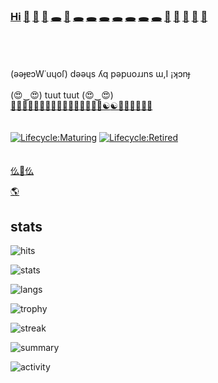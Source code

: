 ### [Hi](https://youtu.be/I6FmwBPDT-w) [👋](https://youtu.be/pcLBtRMiyxA) [🐑](https://youtu.be/JgFgnXtF9Cc) [🐇](https://youtu.be/t3j_lyTrtG0) [🕳️](https://youtu.be/kfFuckTgnc4) [🤖](https://youtu.be/GcMXQZ69lSI) [🕳️](https://youtu.be/qHAKqVvGj3w) [🕳️](https://youtu.be/uFQhn8RW0Nk) [🕳️](https://youtu.be/atMdf0rhbpI) [🕳️](https://youtu.be/BVLvQcO7JGk) [🕳️](https://youtu.be/HbBmZPb2spk) [🕳️](https://youtu.be/6T_Rj47nm0Q) [🕳️](https://youtu.be/xy-NQzeXhYg) [👀](https://youtu.be/ZVPolwmpOUo) [🐑](https://youtu.be/1IIPJQ-1jlc) [🦠](https://youtu.be/QQPOdklAU3c) [🦠](https://youtu.be/gVZJb9aPd5s) [🐜](https://www.youtube.com/shorts/PIL-rOqlUog)
<br><br><br>
(ǝǝɟɐɔW˙uɥoſ) dǝǝɥs ʎq pǝpuoɹɹns ɯ,I ¡ʞɔnɟ
<br><br>
(😍‿😍) tuut tuut (😍‿😍)<br>
[🚂](https://youtu.be/2wZ7acowkC4)[🚃](https://youtu.be/RBJj_UwkSyc)[🚃](https://youtu.be/dgsqX-IxrKc)[🚃](https://youtu.be/ONifZ2NMMow)[🚃](https://youtu.be/kZgE_sUrXFY)[🐑](https://youtu.be/sutgWjz10sM)[🐑](https://youtu.be/zCBNwGHPZ2M)[🐑](https://youtu.be/_mkiGMtbrPM)[🐑](https://youtu.be/1zqAfRtMZSg)[🐑](https://youtu.be/O_Ed-GWY5zw)[🐑](https://youtu.be/23EmJYSjW-g)[🐑](https://youtu.be/Xtr13I2ZXC8)[🐑](https://youtu.be/rpQ8ipjg1b0)[🐑](https://youtu.be/gI4UpBjdJ3s)[🐑](https://youtu.be/j_y88KAPKW0)[🐑](https://youtu.be/ZVmMvH84DFg)[☯](https://youtu.be/gXQ32ooefxA)[☯](https://youtu.be/GMI1OYUv4Qo)[🖕](https://youtu.be/3fGQ8pF3wYU)[🖕](https://youtu.be/Xyzmv4390Z8)[🐑](https://youtu.be/q_qgVn-Op7Q)[🐑]()[🐑](https://youtu.be/7O-C49VpS30)[🐺]()
<br><br><br>
[![Lifecycle:Maturing](https://img.shields.io/badge/Lifecycle-Maturing-007EC6)](https://youtu.be/2wZ7acowkC4)
[![Lifecycle:Retired](https://img.shields.io/badge/Lifecycle-Retired-d45500)](https://youtu.be/cdFIgYXHQQ8?t=180)
<br><br><br>
[仫](https://youtu.be/7DgoQCRZjdI)[🚧](https://www.youtube.com/shorts/aN_h3Rqjj6k)[仫](https://youtu.be/exzE6sH0aPQ)

[🌎](https://f1f47a23.github.io/)

## stats



![hits](https://hits.seeyoufarm.com/api/count/incr/badge.svg?url=https%3A%2F%2Fgithub.com%2Ff1f47a231212%2Fhit-counter)

![stats](https://github-readme-stats.vercel.app/api?username=f1f47a23)

![langs](https://github-readme-stats.vercel.app/api/top-langs/?username=f1f47a23)

![trophy](https://github-profile-trophy.vercel.app/api/?username=f1f47a23)

![streak](https://github-readme-streak-stats.herokuapp.com/?user=f1f47a23)

![summary](https://github-profile-summary-cards.vercel.app/api/cards/profile-details?username=f1f47a23&theme=vue)

![activity](https://activity-graph.herokuapp.com/graph?username=f1f47a23&theme=minimal)




